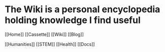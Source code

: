 # The Wiki is a personal encyclopedia holding knowledge I find useful
[[Home]]
[[Cassette]]
[[Wiki]]
[[Blog]]

[[Humanities]]
[[STEM]]
[[Health]]
[[Docs]]